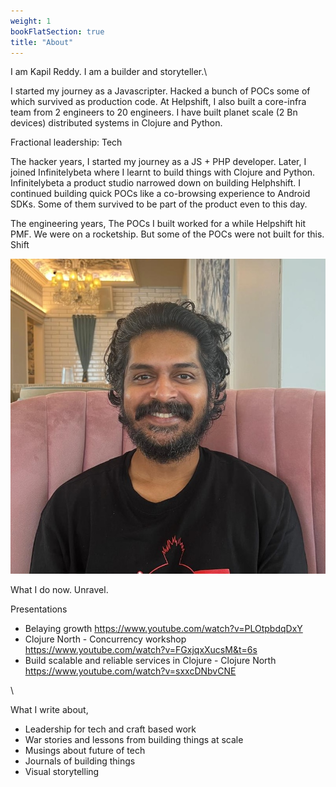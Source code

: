 ```yaml
---
weight: 1
bookFlatSection: true
title: "About"
---
```



I am Kapil Reddy. I am a builder and storyteller.\

I started my journey as a Javascripter. Hacked a bunch of POCs some of which survived as production code.
At Helpshift, I also built a core-infra team from 2 engineers to 20 engineers. I have built planet scale (2 Bn devices) distributed systems in Clojure and Python.

Fractional leadership: Tech

The hacker years, I started my journey as a JS + PHP developer. Later, I joined Infinitelybeta where I learnt to build things with Clojure and Python.
Infinitelybeta a product studio narrowed down on building Helphshift. I continued building quick POCs like a co-browsing experience to Android SDKs. Some of them survived to be part of the product even to this day.

The engineering years, The POCs I built worked for a while Helpshift hit PMF. We were on a rocketship. But some of the POCs were not built for this. Shift

![targets](/images/profile.jpeg)





What I do now. Unravel.

Presentations

- Belaying growth https://www.youtube.com/watch?v=PLOtpbdqDxY
- Clojure North - Concurrency workshop https://www.youtube.com/watch?v=FGxjqxXucsM&t=6s
- Build scalable and reliable services in Clojure - Clojure North https://www.youtube.com/watch?v=sxxcDNbvCNE


\


What I write about,
- Leadership for tech and craft based work
- War stories and lessons from building things at scale
- Musings about future of tech
- Journals of building things
- Visual storytelling
